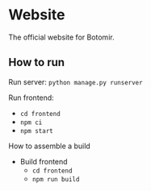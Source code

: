 # Website

The official website for Botomir.

## How to run

Run server: `python manage.py runserver`

Run frontend:
- `cd frontend`
- `npm ci` 
- `npm start`

How to assemble a build
- Build frontend
  - `cd frontend`
  - `npm run build`